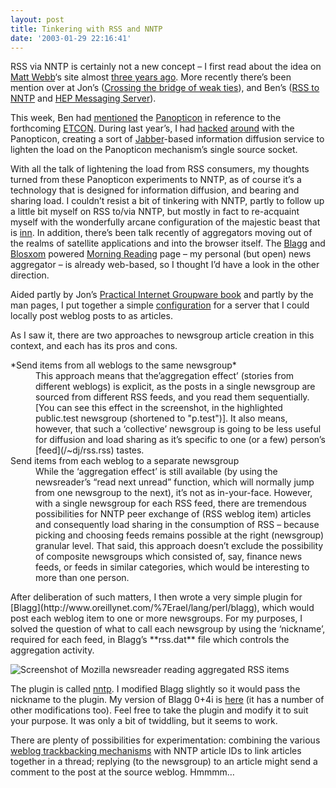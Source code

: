```yaml
---
layout: post
title: Tinkering with RSS and NNTP
date: '2003-01-29 22:16:41'
---
```



RSS via NNTP is certainly not a new concept – I first read about the idea on [Matt Webb](http://interconnected.org/home)‘s site almost [three years ago](http://interconnected.org/notes/syndication.html). More recently there’s been mention over at Jon’s ([Crossing the bridge of weak ties](http://weblog.infoworld.com/udell/2003/01/10.html)), and Ben’s ([RSS to NNTP](http://www.benhammersley.com/archives/003441.html#003441) and [HEP Messaging Server](http://www.benhammersley.com/archives/003081.html#003081)).

This week, Ben had [mentioned](http://www.benhammersley.com/archives/003935.html#003935) the [Panopticon](http://actuallyworks.com/panopticon/) in reference to the forthcoming [ETCON](http://conferences.oreilly.com/etcon). During last year’s, I had [hacked](http://www.pipetree.com/qmacro/blog/2002/05/the-panopticon/) [around](http://www.pipetree.com/qmacro/blog/2002/05/jabber-browsing-the-panopticon-data/) with the Panopticon, creating a sort of [Jabber](http://www.jabber.org/)-based information diffusion service to lighten the load on the Panopticon mechanism’s single source socket.

With all the talk of lightening the load from RSS consumers, my thoughts turned from these Panopticon experiments to NNTP, as of course it’s a technology that is designed for information diffusion, and bearing and sharing load. I couldn’t resist a bit of tinkering with NNTP, partly to follow up a little bit myself on RSS to/via NNTP, but mostly in fact to re-acquaint myself with the wonderfully arcane configuration of the majestic beast that is [inn](http://www.isc.org/products/INN/). In addition, there’s been talk recently of aggregators moving out of the realms of satellite applications and into the browser itself. The [Blagg](http://www.oreillynet.com/%7Erael/lang/perl/blagg) and [Blosxom](http://www.raelity.org/apps/blosxom) powered [Morning Reading](/cgi-bin/blosxom/djnews) page – my personal (but open) news aggregator – is already web-based, so I thought I’d have a look in the other direction.

Aided partly by Jon’s [Practical Internet Groupware book](http://allconsuming.net/item.cgi?isbn=1565925378) and partly by the man pages, I put together a simple [configuration](/space/InnConfig) for a server that I could locally post weblog posts to as articles.

As I saw it, there are two approaches to newsgroup article creation in this context, and each has its pros and cons.

<dl><dt>*Send items from all weblogs to the same newsgroup*</dt><dd>This approach means that the’aggregation effect’ (stories from different weblogs) is explicit, as the posts in a single newsgroup are sourced from different RSS feeds, and you read them sequentially. [You can see this effect in the screenshot, in the highlighted public.test newsgroup (shortened to "p.test")]. It also means, however, that such a ‘collective’ newsgroup is going to be less useful for diffusion and load sharing as it’s specific to one (or a few) person’s [feed](/~dj/rss.rss) tastes.</dd><dt>Send items from each weblog to a separate newsgroup</dt><dd>While the ‘aggregation effect’ is still available (by using the newsreader’s “read next unread” function, which will normally jump from one newsgroup to the next), it’s not as in-your-face. However, with a single newsgroup for each RSS feed, there are tremendous possibilities for NNTP peer exchange of (RSS weblog item) articles and consequently load sharing in the consumption of RSS – because picking and choosing feeds remains possible at the right (newsgroup) granular level. That said, this approach doesn’t exclude the possibility of composite newsgroups which consisted of, say, finance news feeds, or feeds in similar categories, which would be interesting to more than one person.</dd></dl>After deliberation of such matters, I then wrote a very simple plugin for [Blagg](http://www.oreillynet.com/%7Erael/lang/perl/blagg), which would post each weblog item to one or more newsgroups. For my purposes, I solved the question of what to call each newsgroup by using the ‘nickname’, required for each feed, in Blagg’s **rss.dat** file which controls the aggregation activity.

![Screenshot of Mozilla newsreader reading aggregated RSS items](/~dj/2003/01/nntp.png "viewing aggregated RSS-sourced news in the HTML-capable Mozilla newsreader")

The plugin is called [nntp](/~dj/2003/01/nntp.pl). I modified Blagg slightly so it would pass the nickname to the plugin. My version of Blagg 0+4i is [here](/~dj/2003/01/blagg.0+4i) (it has a number of other modifications too). Feel free to take the plugin and modify it to suit your purpose. It was only a bit of twiddling, but it seems to work.

There are plenty of possibilities for experimentation: combining the various [weblog trackbacking mechanisms](http://www.benhammersley.com/archives/003862.html#003862) with NNTP article IDs to link articles together in a thread; replying (to the newsgroup) to an article might send a comment to the post at the source weblog. Hmmmm…


